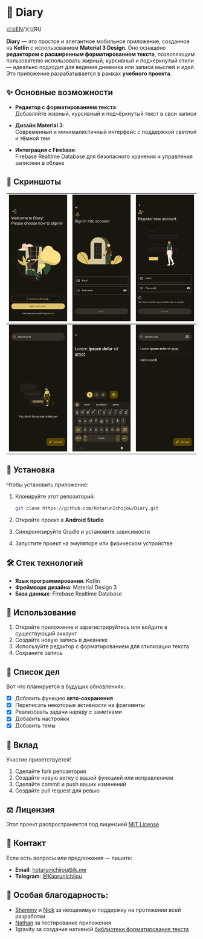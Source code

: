 # 📖 Diary

[🇬🇧EN](https://github.com/HotarunIchijou/Diary/blob/master/README.md)/🇷🇺RU

**Diary** — это простое и элегантное мобильное приложение, созданное на **Kotlin** с использованием **Material 3 Design**. Оно оснащено **редактором с расширенным форматированием текста**, позволяющим пользователю использовать жирный, курсивный и подчёркнутый стили — идеально подходит для ведения дневника или записи мыслей и идей. Это приложение разрабатывается в рамках **учебного проекта**.  

## ✨ Основные возможности  
- **Редактор с форматированием текста**:  
  Добавляйте жирный, курсивный и подчёркнутый текст в свои записи  

- **Дизайн Material 3**:  
  Современный и минималистичный интерфейс с поддержкой светлой и тёмной тем  

- **Интеграция с Firebase**:  
  Firebase Realtime Database для безопасного хранения и управления записями в облаке  

## 🎨 Скриншоты  
| ![Скриншот 1](assets/Screenshot_20250112-174808.png) | ![Скриншот 2](assets/Screenshot_20250112-174813.png) | ![Скриншот 3](assets/Screenshot_20250112-174818.png) |
|---|---|---|
| ![Скриншот 4](assets/Screenshot_20250112-174832.png) | ![Скриншот 5](assets/Screenshot_20250112-175617.png) | ![Скриншот 6](assets/Screenshot_20250112-175441.png) |

## 📲 Установка  
Чтобы установить приложение:  
1. Клонируйте этот репозиторий:

    ```bash
    git clone https://github.com/HotarunIchijou/Diary.git
    ```

2. Откройте проект в **Android Studio**  
3. Синхронизируйте Gradle и установите зависимости  
4. Запустите проект на эмуляторе или физическом устройстве  

## 🛠️ Стек технологий  
- **Язык программирования**: Kotlin  
- **Фреймворк дизайна**: Material Design 3  
- **База данных**: Firebase Realtime Database  

## 🚀 Использование  
1. Откройте приложение и зарегистрируйтесь или войдите в существующий аккаунт  
2. Создайте новую запись в дневнике  
3. Используйте редактор с форматированием для стилизации текста  
4. Сохраните запись  

## 📝 Список дел  
Вот что планируется в будущих обновлениях:  
- [x] Добавить функцию **авто-сохранения**  
- [x] Переписать некоторые активности на фрагменты  
- [x] Реализовать задачи наряду с заметками  
- [x] Добавить настройки  
- [x] Добавить темы  

## 🤝 Вклад  
Участие приветствуется!  
1. Сделайте fork репозитория  
2. Создайте новую ветку с вашей функцией или исправлением  
3. Сделайте commit и push ваших изменений  
4. Создайте pull request для ревью  

## ⚖️ Лицензия  
Этот проект распространяется под лицензией [MIT License](https://github.com/HotarunIchijou/Diary/blob/master/LICENSE)

## 📧 Контакт  
Если есть вопросы или предложения — пишите:  
- **Email**: hotarunichijou@ik.me  
- **Telegram**: [@KaorunIchijou](https://t.me/KaorunIchijou)

## 🙌 Особая благодарность:  
- [Shemmy](https://github.com/N3Shemmy3) и [Nick](https://github.com/nift4) за неоценимую поддержку на протяжении всей разработки  
- [Nathan](https://github.com/imnathanzero) за тестирование приложения  
- 1gravity за создание нативной [библиотеки форматирования текста](https://github.com/1gravity/Android-RTEditor)

